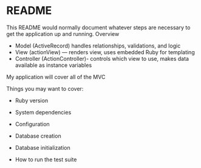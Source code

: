 # README

This README would normally document whatever steps are necessary to get the
application up and running.
    Overview
- Model (ActiveRecord) handles relationships, validations, and logic
- View (actionView) — renders view, uses embedded Ruby for templating
- Controller (ActionController)- controls which view to use, makes data available as instance variables 

My application will cover all of the MVC

Things you may want to cover:

* Ruby version

* System dependencies

* Configuration

* Database creation

* Database initialization

* How to run the test suite


